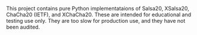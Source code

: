 This project contains pure Python implementataions of Salsa20, XSalsa20,
ChaCha20 (IETF), and XChaCha20. These are intended for educational and testing
use only. They are too slow for production use, and they have not been audited.
